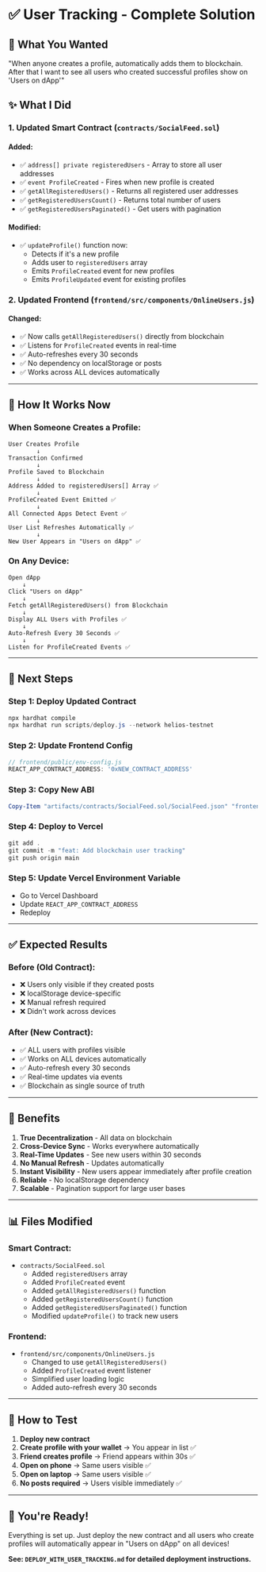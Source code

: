 # ✅ User Tracking - Complete Solution

## 🎯 What You Wanted
"When anyone creates a profile, automatically adds them to blockchain. After that I want to see all users who created successful profiles show on 'Users on dApp'"

## ✨ What I Did

### 1. **Updated Smart Contract** (`contracts/SocialFeed.sol`)

#### Added:
- ✅ `address[] private registeredUsers` - Array to store all user addresses
- ✅ `event ProfileCreated` - Fires when new profile is created
- ✅ `getAllRegisteredUsers()` - Returns all registered user addresses
- ✅ `getRegisteredUsersCount()` - Returns total number of users
- ✅ `getRegisteredUsersPaginated()` - Get users with pagination

#### Modified:
- ✅ `updateProfile()` function now:
  - Detects if it's a new profile
  - Adds user to `registeredUsers` array
  - Emits `ProfileCreated` event for new profiles
  - Emits `ProfileUpdated` event for existing profiles

### 2. **Updated Frontend** (`frontend/src/components/OnlineUsers.js`)

#### Changed:
- ✅ Now calls `getAllRegisteredUsers()` directly from blockchain
- ✅ Listens for `ProfileCreated` events in real-time
- ✅ Auto-refreshes every 30 seconds
- ✅ No dependency on localStorage or posts
- ✅ Works across ALL devices automatically

---

## 🚀 How It Works Now

### When Someone Creates a Profile:

```
User Creates Profile
        ↓
Transaction Confirmed
        ↓
Profile Saved to Blockchain
        ↓
Address Added to registeredUsers[] Array ✅
        ↓
ProfileCreated Event Emitted ✅
        ↓
All Connected Apps Detect Event ✅
        ↓
User List Refreshes Automatically ✅
        ↓
New User Appears in "Users on dApp" ✅
```

### On Any Device:

```
Open dApp
    ↓
Click "Users on dApp"
    ↓
Fetch getAllRegisteredUsers() from Blockchain
    ↓
Display ALL Users with Profiles ✅
    ↓
Auto-Refresh Every 30 Seconds ✅
    ↓
Listen for ProfileCreated Events ✅
```

---

## 📝 Next Steps

### Step 1: Deploy Updated Contract
```powershell
npx hardhat compile
npx hardhat run scripts/deploy.js --network helios-testnet
```

### Step 2: Update Frontend Config
```javascript
// frontend/public/env-config.js
REACT_APP_CONTRACT_ADDRESS: '0xNEW_CONTRACT_ADDRESS'
```

### Step 3: Copy New ABI
```powershell
Copy-Item "artifacts/contracts/SocialFeed.sol/SocialFeed.json" "frontend/src/contracts/SocialFeed.json" -Force
```

### Step 4: Deploy to Vercel
```powershell
git add .
git commit -m "feat: Add blockchain user tracking"
git push origin main
```

### Step 5: Update Vercel Environment Variable
- Go to Vercel Dashboard
- Update `REACT_APP_CONTRACT_ADDRESS`
- Redeploy

---

## ✅ Expected Results

### Before (Old Contract):
- ❌ Users only visible if they created posts
- ❌ localStorage device-specific
- ❌ Manual refresh required
- ❌ Didn't work across devices

### After (New Contract):
- ✅ ALL users with profiles visible
- ✅ Works on ALL devices automatically
- ✅ Auto-refresh every 30 seconds
- ✅ Real-time updates via events
- ✅ Blockchain as single source of truth

---

## 🎉 Benefits

1. **True Decentralization** - All data on blockchain
2. **Cross-Device Sync** - Works everywhere automatically
3. **Real-Time Updates** - See new users within 30 seconds
4. **No Manual Refresh** - Updates automatically
5. **Instant Visibility** - New users appear immediately after profile creation
6. **Reliable** - No localStorage dependency
7. **Scalable** - Pagination support for large user bases

---

## 📊 Files Modified

### Smart Contract:
- `contracts/SocialFeed.sol`
  - Added `registeredUsers` array
  - Added `ProfileCreated` event
  - Added `getAllRegisteredUsers()` function
  - Added `getRegisteredUsersCount()` function
  - Added `getRegisteredUsersPaginated()` function
  - Modified `updateProfile()` to track new users

### Frontend:
- `frontend/src/components/OnlineUsers.js`
  - Changed to use `getAllRegisteredUsers()`
  - Added `ProfileCreated` event listener
  - Simplified user loading logic
  - Added auto-refresh every 30 seconds

---

## 🧪 How to Test

1. **Deploy new contract**
2. **Create profile with your wallet** → You appear in list ✅
3. **Friend creates profile** → Friend appears within 30s ✅
4. **Open on phone** → Same users visible ✅
5. **Open on laptop** → Same users visible ✅
6. **No posts required** → Users visible immediately ✅

---

## 🎊 You're Ready!

Everything is set up. Just deploy the new contract and all users who create profiles will automatically appear in "Users on dApp" on all devices!

**See: `DEPLOY_WITH_USER_TRACKING.md` for detailed deployment instructions.**
